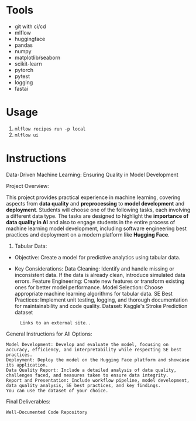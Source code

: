 # Tools

- git with ci/cd
- mlflow
- huggingface
- pandas
- numpy
- matplotlib/seaborn
- scikit-learn
- pytorch
- pytest
- logging
- fastai

# Usage

1. `mlflow recipes run -p local`
2. `mlflow ui`

# Instructions

Data-Driven Machine Learning: Ensuring Quality in Model Development

Project Overview:

This project provides practical experience in machine learning, covering aspects from **data quality** and **preprocessing** to **model development** and **deployment**. Students will choose one of the following tasks, each involving a different data type. The tasks are designed to highlight the **importance of data quality in AI** and also to engage students in the entire process of machine learning model development, including software engineering best practices and deployment on a modern platform like **Hugging Face**.

1. Tabular Data:

- Objective: Create a model for predictive analytics using tabular data.
- Key Considerations:
        Data Cleaning: Identify and handle missing or inconsistent data. If the data is already clean, introduce simulated data errors.
        Feature Engineering: Create new features or transform existing ones for better model performance.
        Model Selection: Choose appropriate machine learning algorithms for tabular data.
        SE Best Practices: Implement unit testing, logging, and thorough documentation for maintainability and code quality.
        Dataset: Kaggle's Stroke Prediction dataset 

        Links to an external site..

General Instructions for All Options:

    Model Development: Develop and evaluate the model, focusing on accuracy, efficiency, and interpretability while respecting SE best practices.
    Deployment: Deploy the model on the Hugging Face platform and showcase its application.
    Data Quality Report: Include a detailed analysis of data quality, challenges faced, and measures taken to ensure data integrity.
    Report and Presentation: Include workflow pipeline, model development, data quality analysis, SE best practices, and key findings.
    You can use the dataset of your choice.

Final Deliverables:

    Well-Documented Code Repository
